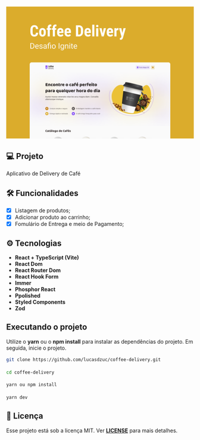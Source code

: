 ![cover](.github/cover.png?style=flat)

## 💻 Projeto
Aplicativo de Delivery de Café

## 🛠 Funcionalidades 

- [x] Listagem de produtos;
- [x] Adicionar produto ao carrinho;
- [x] Fomulário de Entrega e meio de Pagamento;

## ⚙️ Tecnologias

-   **React + TypeScript (Vite)**
-   **React Dom**
-   **React Router Dom**
-   **React Hook Form**
-   **Immer**
-   **Phosphor React**
-   **Ppolished**
-   **Styled Components**
-   **Zod**

## Executando o projeto

Utilize o **yarn** ou o **npm install** para instalar as dependências do projeto.
Em seguida, inicie o projeto.

```bash
git clone https://github.com/lucasdzuc/coffee-delivery.git

cd coffee-delivery

yarn ou npm install

yarn dev
``` 

## 📄 Licença

Esse projeto está sob a licença MIT. Ver [**LICENSE**]([LICENSE.md](https://github.com/lucasdzuc/coffee-delivery/blob/main/LICENSE)) para mais detalhes.

